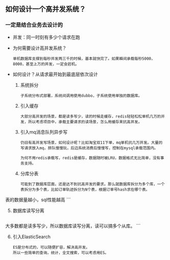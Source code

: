 ## 如何设计一个高并发系统？

### 一定是结合业务去设计的

- 并发：同一时刻有多少个请求在跑

- 为何需要设计高并发系统？

  ```
  单机数据库支撑到每秒并发两三千的时候，基本就快完了。如果瞬间承载每秒5000，8000，甚至上万的并发，一定会宕机。
  ```

- 如何设计？从请求最开始到最底层依次设计

  1. 系统拆分

     ```
     子系统分布式部署，系统间调用使用dubbo，子系统使用单独的数据库。
     ```

  2. 引入缓存

     ```
     大部分高并发的场景，都是读多写少，读的时候走缓存，redis轻轻松松单机几万的并发，所以考虑项目中，承载主要请求的读场景，怎么用缓存来抗高并发。
     ```

  3. 引入mq消息队列异步写

     ```
     仍旧有高并发写场景，如何设计呢？比如淘宝双11下单，mq单机抗几万并发。大量的写请求放入mq，排队慢慢玩，后边系统消费后慢慢写，控制在mysql承载范围内。
     
     为何不用redis承载写，redis是缓存，数据随时被LRU，数据格式无比简单，没有事务支持。
     ```

  4. 分库分表

     ```
     可能到了数据库层面，还是达不到抗高并发的要求。那么就数据库拆分为多个库，一个表拆分为多个表，比如订单轨迹拆分为N个表，根据订单号hash求在哪个表。
     
     ```
  
 表的数据量越小，sql性能越高
     ```
  
  5. 数据库读写分离
  
     ```
 大多数都是读多写少，所以数据库读写分离，读可以搞多个从库。
     ```
  
  6. 引入ElasticSearch
  
     ```
     ES是分布式的，可以随便扩容，解决高并发。
     所以一些简单的查询，统计，全文搜索，可以考虑用ES。
  
     ```
  
     ```

